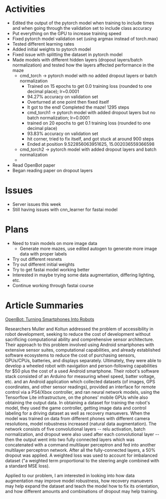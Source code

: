 # Activities

* Edited the output of the pytorch model when training to include times and when going through the validation set to include class accuracy
* Put everything on the GPU to increase training speed
* Fixed pytorch model validation set (using argmax instead of torch.max)
* Tested different learning rates
* Added initial weights to pytorch model
* Fixed issue with splitting the dataset in pytorch model
* Made models with different hidden layers (dropout layers/batch normalization) and tested how the layers affected performance in the maze
  * cmd_torch -> pytorch model with no added dropout layers or batch normalization
	  * Trained on 15 epochs to get 0.0 training loss (rounded to one decimal place); lr=0.0001
	  * 94.27% accuracy on validation set
	  * Overturned at one point then fixed itself
	  * It got to the end! Completed the maze! 1295 steps
	 * cmd_torch1 -> pytorch model with added dropout layers but no batch normalization; lr=0.0001
	  * trained on 20 epochs to get 0.1 training loss (rounded to one decimal place)
	  * 93.83% accuracy on validation set 
	  * hit corner, tried to fix itself, and got stuck at around 900 steps
	  * Ended at position 9.522856063951625, 15.002036559366598
  * cmd_torch2 -> pytorch model with added dropout layers and batch normalization
   *  
* Read OpenBot paper
* Began reading paper on dropout layers

# Issues

* Server issues this week
* Still having issues with cnn_learner for fastai model

# Plans

* Need to train models on more image data
  * Generate more mazes, use edited autogen to generate more image data with proper labels
* Try out different resnets
* Try out different initial weights
* Try to get fastai model working better
* Interested in maybe trying some data augmentation, differing lighting, etc.
* Continue working through fastai course

# Article Summaries

[OpenBot: Turning Smartphones Into Robots](https://arxiv.org/pdf/2008.10631.pdf)

Researchers Muller and Koltun addressed the problem of accessibility in robot development, seeking to reduce the cost of development without sacrificing computational ability and comprehensive sensor architecture. Their approach to this problem involved using Android smartphones with extensive sensor suites, computational capabilities, and already established software ecosystems to reduce the cost of purchasing sensors, GPUs/CPUs, batteries, and displays separately. Ultimately, they were able to develop a wheeled robot with navigation and person-following capabilities for $50 plus the cost of a used Android smartphone. Their robot's software stack consisted of an Arduino for measuring wheel speed, batter voltage, etc. and an Android application which collected datasets (of images, GPS coordinates, and other sensor readings), provided an interface for remote control via a PS4/Xbox controller, and ran neural network models, using the Tensorflow Lite infrastructure, on the phones' mobile GPUs while also obtaining the output data.  In obtaining a dataset for training the robot's model, they used the game controller, getting image data and control labeling for a driving dataset as well as recovery manuevers. When the model was trained on data from different phones with different camera resolutions, model robustness increased (natural data augmentation). The network consists of five convolutional layers -- relu activation, batch normalization, and dropout were also used after each convolutional layer -- then the output went into two fully connected layers which was concatenated with a command multilayer perceptron and fed into another multilayer perceptron network. After all the fully-connected layers, a 50% dropout was applied. A weighted loss was used to account for imbalanced dataset ("a weighted term proportional to the steering angle combined with a standard MSE loss).

Applied to our problem, I am interested in looking into how data augmentation may improve model robustness, how recovery manuevers may help expand the dataset and teach the model how to fix its orientation, and how different amounts and combinations of dropout may help training.
